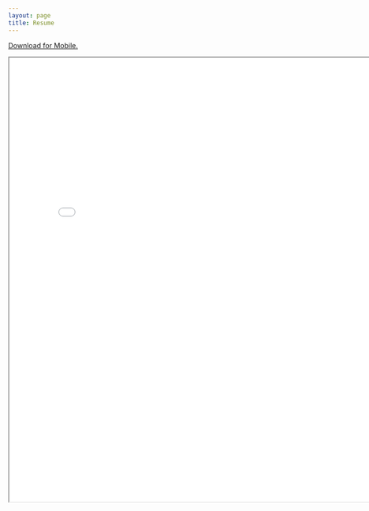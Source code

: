 ```yaml
---
layout: page
title: Resume
---
```


<p class="message">
  <a href="/Files/Joseph%20Bae%20Resume%20Fall%202016.pdf">Download for Mobile.</a>
  
</p>

<iframe src="/Files/Joseph%20Bae%20Resume%20Fall%202016.pdf" width="800" height="900"></iframe> 
